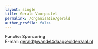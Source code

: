 ```yaml
---
layout: single
title: Gerald Voorpostel
permalink: /organisatie/gerald
author_profile: false
---
```


Functie: Sponsoring  
E-mail: [gerald@wandel4daagseoldenzaal.nl](mailto:gerald@wandel4daagseoldenzaal.nl)  
